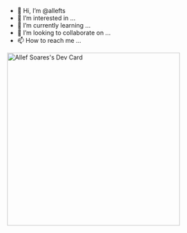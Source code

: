 - 👋 Hi, I’m @allefts
- 👀 I’m interested in ...
- 🌱 I’m currently learning ...
- 💞️ I’m looking to collaborate on ...
- 📫 How to reach me ...


<a href="https://app.daily.dev/allefts"><img src="https://api.daily.dev/devcards/fcac22af95f7403a9f8da33183794c40.png?r=vko" width="400" alt="Allef Soares's Dev Card"/></a>

<!---
allefts/allefts is a ✨ special ✨ repository because its `README.md` (this file) appears on your GitHub profile.
You can click the Preview link to take a look at your changes.
--->
